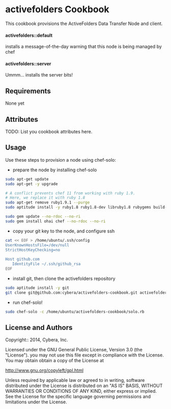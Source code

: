 activefolders Cookbook
==========
This cookbook provisions the ActiveFolders Data Transfer Node and client.

#### activefolders::default
installs a message-of-the-day warning that this node is being managed by chef

#### activefolders::server
Ummm... installs the server bits!  


Requirements
------------
None yet

Attributes
----------
TODO: List you cookbook attributes here.


Usage
-----
Use these steps to provision a node using chef-solo:

* prepare the node by installing chef-solo
```bash
sudo apt-get update
sudo apt-get -y upgrade

# A conflict prevents chef 11 from working with ruby 1.9.
# Here, we replace it with ruby 1.8
sudo apt-get remove ruby1.9.1 --purge
sudo aptitude install -y ruby1.8 ruby1.8-dev libruby1.8 rubygems build-essential wget 

sudo gem update --no-rdoc --no-ri
sudo gem install ohai chef --no-rdoc --no-ri
```

* copy your git key to the node, and configure ssh
```bash
cat << EOF > /home/ubuntu/.ssh/config
UserKnownHostsFile=/dev/null
StrictHostKeyChecking=no
   
Host github.com
   IdentityFile ~/.ssh/github_rsa
EOF
````

* install git, then clone the activefolders repository
```bash
sudo aptitude install -y git
git clone git@github.com:cybera/activefolders-cookbook.git activefolders
````

* run chef-solo!
```bash
sudo chef-solo -c /home/ubuntu/activefolders-cookbook/solo.rb 
````


License and Authors
-------------------
Copyright:: 2014, Cybera, Inc.

Licensed under the GNU General Public License, Version 3.0 (the "License").
you may not use this file except in compliance with the License. You may 
obtain obtain a copy of the License at


http://www.gnu.org/copyleft/gpl.html


Unless required by applicable law or agreed to in writing, software
distributed under the License is distributed on an "AS IS" BASIS,
WITHOUT WARRANTIES OR CONDITIONS OF ANY KIND, either express or implied.
See the License for the specific language governing permissions and 
limitations under the License.
